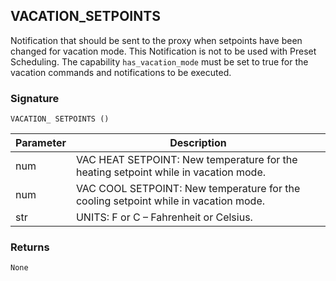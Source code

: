 ## VACATION\_SETPOINTS

Notification that should be sent to the proxy when setpoints have been changed for vacation mode. This Notification is not to be used with Preset Scheduling. The capability  `has_vacation_mode` must be set to true for the vacation commands and notifications to be executed. 



### Signature

`VACATION_ SETPOINTS ()` 


| Parameter | Description |
| --- | --- |
| num | VAC HEAT SETPOINT: New temperature for the heating setpoint while in vacation mode. |
| num |VAC COOL SETPOINT: New temperature for the cooling setpoint while in vacation mode. |
| str | UNITS: F or C – Fahrenheit or Celsius. |


### Returns

`None`

